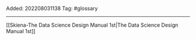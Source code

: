 Added: 202208031138
Tag: #glossary


___
[[Skiena-The Data Science  Design Manual 1st|The Data Science Design Manual 1st]]